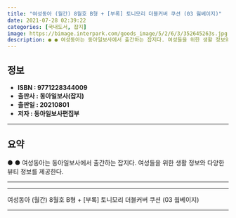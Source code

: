 ```yaml
---
title: "여성동아 (월간) 8월호 B형 + [부록] 토니모리 더블커버 쿠션 (03 웜베이지)"
date: 2021-07-28 02:39:22
categories: [국내도서, 잡지]
image: https://bimage.interpark.com/goods_image/5/2/6/3/352645263s.jpg
description: ● ● 여성동아는 동아일보사에서 출간하는 잡지다. 여성들을 위한 생활 정보와 다양한 뷰티 정보를 제공한다.
---
```


## **정보**

- **ISBN : 9771228344009**
- **출판사 : 동아일보사(잡지)**
- **출판일 : 20210801**
- **저자 : 동아일보사편집부**

------



## **요약**

●  ●  여성동아는 동아일보사에서 출간하는 잡지다. 여성들을 위한 생활 정보와 다양한 뷰티 정보를 제공한다.

------



------


여성동아 (월간) 8월호 B형 + [부록] 토니모리 더블커버 쿠션 (03 웜베이지) 

------


